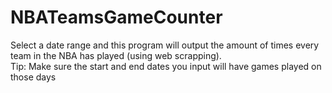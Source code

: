 # NBATeamsGameCounter
Select a date range and this program will output the amount of times every team in the NBA has played (using web scrapping).  
Tip: Make sure the start and end dates you input will have games played on those days
